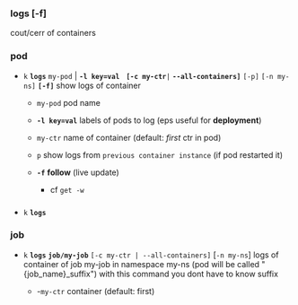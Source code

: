 

### logs [-f]
cout/cerr of containers


### pod
- `k` **`logs`** `my-pod` | **`-l key=val`**      **`[-c my-ctr`**`|` **`--all-containers]`** `[-p]` `[-n my-ns]` **`[-f]`** 
    show logs of container 
    - `my-pod` pod name
    - **`-l key=val`** labels of pods to log (eps useful for **deployment**)
    - `my-ctr` name of container (default:  *first*  ctr in pod) 

    - `p` show logs from `previous container instance` (if pod restarted it)
    - **`-f`** **follow** (live update) 
        - cf `get -w`


###
- `k` **`logs`** 

### job
- `k` **`logs`** **`job/my-job`** `[-c my-ctr | --all-containers]` [`-n my-ns`]
logs of container of job my-job in namespace my-ns (pod will be called "{job_name}_suffix")
with this command you dont have to know suffix

    - -`my-ctr` container (default: first)


   
   